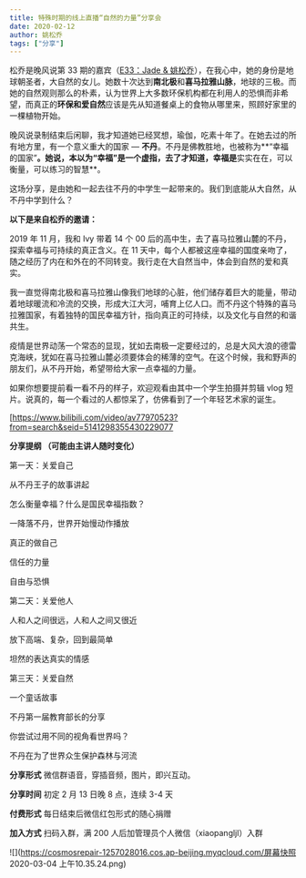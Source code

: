 ```yaml
---
title: 特殊时期的线上直播“自然的力量”分享会
date: 2020-02-12
author: 姚松乔
tags: ["分享"]
---
```


松乔是晚风说第 33 期的嘉宾（[E33：Jade & 姚松乔](https://mp.weixin.qq.com/s?__biz=MzA5Nzk4MDMxMg==&mid=2247485198&idx=1&sn=61a7f0deaba01a4c8936292b3eeddaec&chksm=9099ddf9a7ee54effa7199d4466bf15ae4cb1348daaf5f455891e4a68b3d813cce44aa010b62&scene=21#wechat_redirect)），在我心中，她的身份是地球朝圣者，大自然的女儿。她数十次达到**南北极**和**喜马拉雅山脉**，地球的三极。而她的自然观则那么的朴素，认为世界上大多数环保机构都在利用人的恐惧而非希望，而真正的**环保和爱自然**应该是先从知道餐桌上的食物从哪里来，照顾好家里的一棵植物开始。

晚风说录制结束后闲聊，我才知道她已经冥想，瑜伽，吃素十年了。在她去过的所有地方里，有一个意义重大的国家 — **不丹**。不丹是佛教胜地，也被称为**“幸福的国家”**。她说，本以为“幸福”是一个虚指，去了才知道，幸福是**实实在在，可以衡量，可以练习的智慧**。

这场分享，是由她和一起去往不丹的中学生一起带来的。我们到底能从大自然，从不丹中学到什么？

**以下是来自松乔的邀请：**

 2019 年 11 月，我和 Ivy 带着 14 个 00 后的高中生，去了喜马拉雅山麓的不丹，探索幸福与可持续的真正含义。在 11 天中，每个人都被这座幸福的国度亲吻了，随之经历了内在和外在的不同转变。我行走在大自然当中，体会到自然的爱和真实。

我一直觉得南北极和喜马拉雅山像我们地球的心脏，他们储存着巨大的能量，带动着地球暖流和冷流的交换，形成大江大河，哺育上亿人口。而不丹这个特殊的喜马拉雅国家，有着独特的国民幸福方针，指向真正的可持续，以及文化与自然的和谐共生。

疫情是世界动荡一个常态的显现，犹如去南极一定要经过的，总是大风大浪的德雷克海峡，犹如在喜马拉雅山麓必须要体会的稀薄的空气。在这个时候，我和野声的朋友们，从不丹开始，希望带给大家一点幸福的力量。

如果你想要提前看一看不丹的样子，欢迎观看由其中一个学生拍摄并剪辑 vlog 短片。说真的，每一个看过的人都惊呆了，仿佛看到了一个年轻艺术家的诞生。

[<https://www.bilibili.com/video/av77970523?from=search&seid=5141298355430229077>

**分享提纲 （可能由主讲人随时变化）**

第一天：关爱自己

从不丹王子的故事讲起

怎么衡量幸福？什么是国民幸福指数？

一降落不丹，世界开始慢动作播放

真正的做自己

信任的力量

自由与恐惧

第二天：关爱他人

人和人之间很远，人和人之间又很近

放下高端、复杂，回到最简单

坦然的表达真实的情感

第三天：关爱自然

一个童话故事

不丹第一届教育部长的分享

你尝试过用不同的视角看世界吗？

不丹在为了世界众生保护森林与河流

**分享形式**   微信群语音，穿插音频，图片，即兴互动。

**分享时间**   初定 2 月 13 日晚 8 点，连续 3-4 天

**付费形式**   每日结束后微信红包形式的随心捐赠

**加入方式**   扫码入群，满 200 人后加管理员个人微信（xiaopangljl）入群

![](https://cosmosrepair-1257028016.cos.ap-beijing.myqcloud.com/屏幕快照 2020-03-04 上午10.35.24.png)